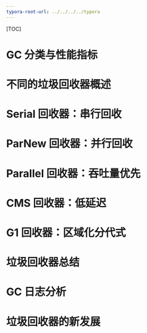 ```yaml
---
typora-root-url: ../../../../typora
---
```




[TOC]



# GC 分类与性能指标





# 不同的垃圾回收器概述







# Serial 回收器：串行回收





# ParNew 回收器：并行回收





# Parallel 回收器：吞吐量优先





# CMS 回收器：低延迟





# G1 回收器：区域化分代式



# 垃圾回收器总结





# GC 日志分析



# 垃圾回收器的新发展